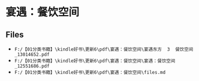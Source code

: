 # 宴遇：餐饮空间

## Files

- `F:/【01分类书籍】\kindle好书\更新6\pdf\宴遇：餐饮空间\宴遇东方  3  餐饮空间_13014652.pdf`
- `F:/【01分类书籍】\kindle好书\更新6\pdf\宴遇：餐饮空间\宴遇：餐饮空间_12551686.pdf`
- `F:/【01分类书籍】\kindle好书\更新6\pdf\宴遇：餐饮空间\files.md`
